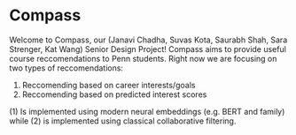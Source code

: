 # Compass

Welcome to Compass, our (Janavi Chadha, Suvas Kota, Saurabh Shah, Sara Strenger, Kat Wang) Senior Design Project! 
Compass aims to provide useful course reccomendations to Penn students. Right now we are focusing on two types of reccomendations:
1. Reccomending based on career interests/goals
2. Reccomending based on predicted interest scores

(1) Is implemented using modern neural embeddings (e.g. BERT and family) while (2) is implemented using classical collaborative filtering. 
